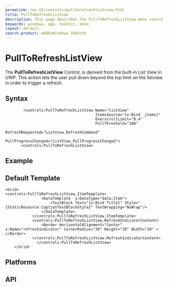 ```yaml
---
permalink: /en-US/controls/pulltorefreshlistview.html
title: PullToRefreshListView
description: This page describes the PullToRefreshListView menu control
keywords: windows, app, toolkit, menu
layout: default
search.product: eADQiWindows 10XVcnh
---
```


# PullToRefreshListView
The **PullToRefreshListView** Control, is derived from the built-in List View in UWP. This action lets the user pull down beyond the top limit on the listview in order to trigger a refresh. 

## Syntax
```xaml
        <controls:PullToRefreshListView Name="listView"
                                        ItemsSource="{x:Bind _items}"
                                        OverscrollLimit="0.4"
                                        PullThreshold="100"
                                        RefreshRequested="ListView_RefreshCommand"
                                        PullProgressChanged="ListView_PullProgressChanged">
       <controls:PullToRefreshListView>
```

## Example


## Default Template
```xaml
<Grid>
<controls:PullToRefreshListView.ItemTemplate>
                <DataTemplate  x:DataType="data:Item">
                    <TextBlock Text="{x:Bind Title}" Style="{StaticResource CaptionTextBlockStyle}" TextWrapping="NoWrap"/>
                </DataTemplate>
            </controls:PullToRefreshListView.ItemTemplate>
            <controls:PullToRefreshListView.RefreshIndicatorContent>
                <Border HorizontalAlignment="Center" x:Name="refreshindicator" CornerRadius="30" Height="20" Width="20" ></Border>
            </controls:PullToRefreshListView.RefreshIndicatorContent>
              </controls:PullToRefreshListView>
    </Grid>
```

## Platforms

## API 

